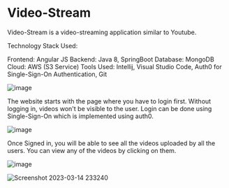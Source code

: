 # Video-Stream
Video-Stream is a video-streaming application similar to Youtube.

Technology Stack Used:

Frontend: Angular JS
Backend: Java 8, SpringBoot
Database: MongoDB
Cloud: AWS (S3 Service)
Tools Used: Intellij, Visual Studio Code, Auth0 for Single-Sign-On Authentication, Git  


![image](https://user-images.githubusercontent.com/74978517/225093206-ca6abbe9-f333-43f2-bba3-72c94f667809.png)


The website starts with the page where you have to login first. Without logging in, videos won't be visible to the user.
Login can be done using Single-Sign-On which is implemented using auth0.

![image](https://user-images.githubusercontent.com/74978517/225095038-5e110206-da46-46b9-9d0e-71ce78a286d3.png)


Once Signed in, you will be able to see all the videos uploaded by all the users. You can view any of the videos by clicking on them.

![image](https://user-images.githubusercontent.com/74978517/225096881-6cde4bf5-02c4-4c61-9ae3-c5c895c52e2e.png)

![Screenshot 2023-03-14 233240](https://user-images.githubusercontent.com/74978517/225103623-757d9e67-9dcd-4283-8fa5-3fdfa031492b.png)




